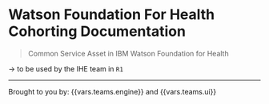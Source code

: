 # Watson Foundation For Health Cohorting Documentation

> Common Service Asset in IBM Watson Foundation for Health

→ to be used by the IHE team in `R1`


---

Brought to you by: {{vars.teams.engine}} and {{vars.teams.ui}}

